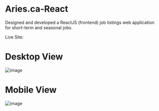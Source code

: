 # Aries.ca-React
Designed and developed a ReactJS (frontend) job listings web application for short-term and seasonal jobs.

Live Site: 

# Desktop View
![image](https://user-images.githubusercontent.com/33835722/171274005-4e84d4d3-0bbd-43ef-976b-9c91d3234d09.png)


# Mobile View
![image](https://user-images.githubusercontent.com/33835722/171274262-ca5ee83d-ad89-4030-83c6-224732fb668f.png)


